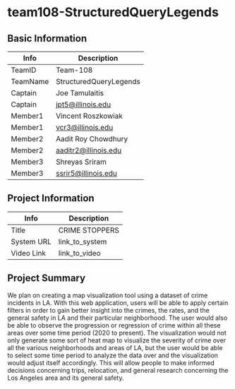 # team108-StructuredQueryLegends

## Basic Information

|   Info      |        Description     |
| ----------- | ---------------------- |
| TeamID      |        Team-108        |
| TeamName    | StructuredQueryLegends |
| Captain     |      Joe Tamulaitis    |
| Captain     |   jpt5@illinois.edu    |
| Member1     |   Vincent Roszkowiak   |
| Member1     |    vcr3@illinois.edu   |
| Member2     |   Aadit Roy Chowdhury  |
| Member2     |   aaditr2@illinois.edu |
| Member3     |     Shreyas Sriram     |
| Member3     |   ssrir5@illinois.edu  |

## Project Information

|   Info      |        Description     |
| ----------- | ---------------------- |
|  Title      |       CRIME STOPPERS     |
| System URL  |      link_to_system    |
| Video Link  |      link_to_video     |

## Project Summary

We plan on creating a map visualization tool using a dataset of crime incidents in LA. With this web application, users will be able to apply certain filters in order to gain better insight into the crimes, the rates, and the general safety in LA and their particular neighborhood. The user would also be able to observe the progression or regression of crime within all these areas over some time period (2020 to present). The visualization would not only generate some sort of heat map to visualize the severity of crime over all the various neighborhoods and areas of LA, but the user would be able to select some time period to analyze the data over and the visualization would adjust itself accordingly. This will allow people to make informed decisions concerning trips, relocation, and general research concerning the Los Angeles area and its general safety.
